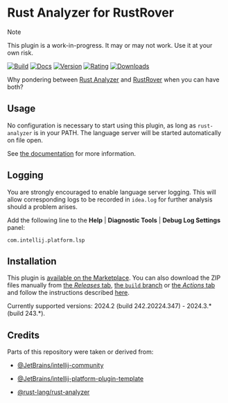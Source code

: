 # Rust Analyzer for RustRover

> [!NOTE]
> This plugin is a work-in-progress.
> It may or may not work.
> Use it at your own risk.

[![Build](https://github.com/InSyncWithFoo/rust-analyzer-for-rustrover/actions/workflows/build.yaml/badge.svg)][4]
[![Docs](https://github.com/InSyncWithFoo/rust-analyzer-for-rustrover/actions/workflows/docs.yaml/badge.svg)][5]
[![Version](https://img.shields.io/jetbrains/plugin/v/25600)][6]
[![Rating](https://img.shields.io/jetbrains/plugin/r/rating/25600)][7]
[![Downloads](https://img.shields.io/jetbrains/plugin/d/25600)][8]

<!-- Plugin description -->

Why pondering between [Rust Analyzer][1] and [RustRover][2]
when you can have both?


## Usage

No configuration is necessary to start using this plugin,
as long as `rust-analyzer` is in your PATH.
The language server will be started automatically on file open.

See [the documentation][3] for more information.


## Logging

You are strongly encouraged to enable language server logging.
This will allow corresponding logs to be recorded in `idea.log`
for further analysis should a problem arises.

Add the following line to the <b>Help</b> |
<b>Diagnostic Tools</b> | <b>Debug Log Settings</b> panel:

```text
com.intellij.platform.lsp
```


  [1]: https://github.com/rust-lang/rust-analyzer
  [2]: https://jetbrains.com/rust
  [3]: https://insyncwithfoo.github.io/rust-analyzer-for-rustrover
<!-- Plugin description end -->


## Installation

This plugin is [available on the Marketplace][6].
You can also download the ZIP files manually from [the <i>Releases</i> tab][9],
[the `build` branch][10] or [the <i>Actions</i> tab][11]
and follow the instructions described [here][12].

Currently supported versions:
2024.2 (build 242.20224.347) - 2024.3.* (build 243.*).


## Credits

Parts of this repository were taken or derived from:

* [@JetBrains/intellij-community][13]
* [@JetBrains/intellij-platform-plugin-template][14]
* [@rust-lang/rust-analyzer][1]


  [4]: https://github.com/InSyncWithFoo/rust-analyzer-for-rustrover/actions/workflows/build.yaml
  [5]: https://github.com/InSyncWithFoo/rust-analyzer-for-rustrover/actions/workflows/docs.yaml
  [6]: https://plugins.jetbrains.com/plugin/25600/versions
  [7]: https://plugins.jetbrains.com/plugin/25600/reviews
  [8]: https://plugins.jetbrains.com/plugin/25600
  [9]: https://github.com/InSyncWithFoo/rust-analyzer-for-rustrover/releases
  [10]: https://github.com/InSyncWithFoo/rust-analyzer-for-rustrover/tree/build
  [11]: https://github.com/InSyncWithFoo/rust-analyzer-for-rustrover/actions/workflows/build.yaml
  [12]: https://www.jetbrains.com/help/pycharm/managing-plugins.html#install_plugin_from_disk
  [13]: https://github.com/JetBrains/intellij-community
  [14]: https://github.com/JetBrains/intellij-platform-plugin-template
